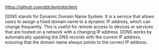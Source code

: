https://github.com/ddclient/ddclient

DDNS stands for Dynamic Domain Name System. It is a service that allows users to assign a fixed domain name to a dynamic IP address, which can change frequently. This is useful for remote access to devices or services that are hosted on a network with a changing IP address. DDNS works by automatically updating the DNS records with the current IP address, ensuring that the domain name always points to the correct IP address.